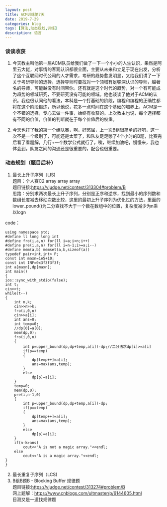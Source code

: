 ```yaml
---
layout: post
title: ACM训练第7天
date: 2019-7-29
categories: blog
tags: [算法,动态规划,训练]
description: 语言
---
```


### 谈谈收获
 1. 今天教主叫他第一届ACM队员给我们做了一下一个小小的人生认识，果然是阿里云大佬，对事情的客观认识都很全面，主要从未来和立足于现在出发，分析了这个互联网时代公司的人才需求，考研的趋势愈发明显，又给我们讲了一下关于考研导师的选择，选择导师时要找对一个领域有足够深认识的导师，越著名的导师，可能越没有时间带你。还有就是这个时代的趋势，对一个有可能成为趋势的领域研究，不要研究没有可能的领域。他也谈谈了他对于ACM的认识。我也很认同他的看法，本科是一个打基础的阶段，编程和编程的正确性都将在这个阶段锻炼，所以他说，花多一点时间在这个基础的培养上，ACM是一个不错的选择，专心去做一件事，始终有收获的。上次教主也说，每个选择都有不同的价值，价值的判断就在于每个价值后的权重。

2. 今天也打了我的第一个组队赛，啊，好憋屈，上一次B组很简单的好吧，这一次不是一个级别了，可能还是太菜了，和队友足足憋了4个小时的B题，比赛完后看了看题解，几行+一个数学公式就行了，唉，继续加油吧，慢慢来，我也体会到，队友之间的沟通还是很重要的，配合也很重要。


### 动态规划（题目后补）
1. 最长上升子序列（LIS)<br>
题目：个人赛C2 array array array<br>
题目链接:<https://vjudge.net/contest/313304#problem/B><br/>
思路：分别求两次最长上升子序列，分别是正序和逆序，找到最小的序列数和数组长度减去移动次数比较，这里的最初上升子序列为优化过的方法，里面的lower_pound()为二分查找不大于一个数在数组中的位置，复杂度减少为n乘以logn<br/>

code：

    using namespace std;
    #define ll long long int
    #define fro(i,a,n) for(ll i=a;i<n;i++)
    #define pre(i,a,n) for(ll i=n-1;i>=a;i--)
    #define mem(a,b) memset(a,b,sizeof(a))
    typedef pair<int,int> P;
    const int maxn=1e5+10;
    const int INF=0x3f3f3f3f;
    int a[maxn],dp[maxn];
    int main()
    {
    ios::sync_with_stdio(false);
    int t;
    cin>>t;
    while(t--)
    {
        int n,k;
        cin>>n>>k;
        fro(i,0,n)
        cin>>a[i];
        int ans=0;
        int temp=0;
        //dp[0]=a[0];
        mem(dp,0);
        fro(i,0,n)
        {
            int p=upper_bound(dp,dp+temp,a[i])-dp;//二分法求dp[i]>=a[i]
            if(p==temp)
            {
                dp[temp++]=a[i];
                ans=max(ans,temp);
            }
            else
                dp[p]=a[i];
        }
        temp=0;
        mem(dp,0);
        pre(i,n-1,0)
        {
            int p=upper_bound(dp,dp+temp,a[i])-dp;
            if(p==temp)
            {
                dp[temp++]=a[i];
                ans=max(ans,temp);
            }
            else
                dp[p]=a[i];
        }
        if(n-k>ans)
            cout<<"A is not a magic array."<<endl;
        else
            cout<<"A is a magic array."<<endl;
    }
    }
   
2. 最长重复子序列（LCS)
3. B组B题B - Blocking Buffer 规律题<br/>
题目链接:<https://vjudge.net/contest/313274#problem/B><br/>
网上题解：<https://www.cnblogs.com/ultmaster/p/6144605.html><br/>
目测又是一道找规律题










